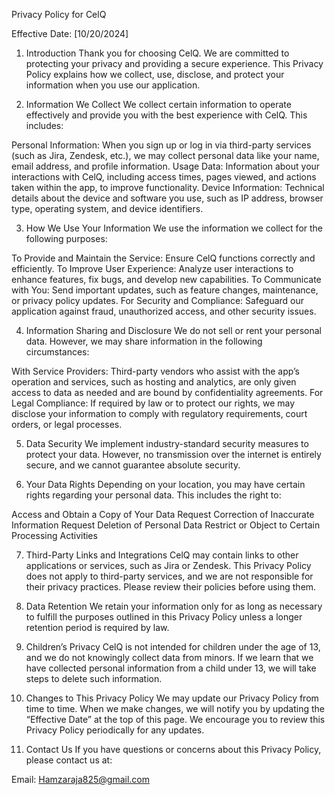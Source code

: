 Privacy Policy for CelQ

Effective Date: [10/20/2024]

1. Introduction
Thank you for choosing CelQ. We are committed to protecting your privacy and providing a secure experience. This Privacy Policy explains how we collect, use, disclose, and protect your information when you use our application.

2. Information We Collect
We collect certain information to operate effectively and provide you with the best experience with CelQ. This includes:

Personal Information: When you sign up or log in via third-party services (such as Jira, Zendesk, etc.), we may collect personal data like your name, email address, and profile information.
Usage Data: Information about your interactions with CelQ, including access times, pages viewed, and actions taken within the app, to improve functionality.
Device Information: Technical details about the device and software you use, such as IP address, browser type, operating system, and device identifiers.

3. How We Use Your Information
We use the information we collect for the following purposes:

To Provide and Maintain the Service: Ensure CelQ functions correctly and efficiently.
To Improve User Experience: Analyze user interactions to enhance features, fix bugs, and develop new capabilities.
To Communicate with You: Send important updates, such as feature changes, maintenance, or privacy policy updates.
For Security and Compliance: Safeguard our application against fraud, unauthorized access, and other security issues.

4. Information Sharing and Disclosure
We do not sell or rent your personal data. However, we may share information in the following circumstances:

With Service Providers: Third-party vendors who assist with the app’s operation and services, such as hosting and analytics, are only given access to data as needed and are bound by confidentiality agreements.
For Legal Compliance: If required by law or to protect our rights, we may disclose your information to comply with regulatory requirements, court orders, or legal processes.

5. Data Security
We implement industry-standard security measures to protect your data. However, no transmission over the internet is entirely secure, and we cannot guarantee absolute security.

6. Your Data Rights
Depending on your location, you may have certain rights regarding your personal data. This includes the right to:

Access and Obtain a Copy of Your Data
Request Correction of Inaccurate Information
Request Deletion of Personal Data
Restrict or Object to Certain Processing Activities

7. Third-Party Links and Integrations
CelQ may contain links to other applications or services, such as Jira or Zendesk. This Privacy Policy does not apply to third-party services, and we are not responsible for their privacy practices. Please review their policies before using them.

8. Data Retention
We retain your information only for as long as necessary to fulfill the purposes outlined in this Privacy Policy unless a longer retention period is required by law.

9. Children’s Privacy
CelQ is not intended for children under the age of 13, and we do not knowingly collect data from minors. If we learn that we have collected personal information from a child under 13, we will take steps to delete such information.

10. Changes to This Privacy Policy
We may update our Privacy Policy from time to time. When we make changes, we will notify you by updating the “Effective Date” at the top of this page. We encourage you to review this Privacy Policy periodically for any updates.

11. Contact Us
If you have questions or concerns about this Privacy Policy, please contact us at:

Email: Hamzaraja825@gmail.com
